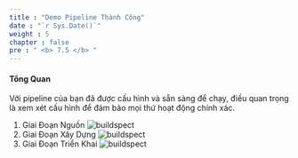 ```yaml
---
title : "Demo Pipeline Thành Công"
date : "`r Sys.Date()`"
weight : 5
chapter : false
pre : " <b> 7.5 </b> "
---
```


#### Tổng Quan
Với pipeline của bạn đã được cấu hình và sẵn sàng để chạy, điều quan trọng là xem xét cấu hình để đảm bảo mọi thứ hoạt động chính xác.

1. Giai Đoạn Nguồn 
   ![buildspect](/images/6-set-up-pipeline/5-result/source%20(1).jpg?width=60pc)
2. Giai Đoạn Xây Dựng
   ![buildspect](/images/6-set-up-pipeline/5-result/build(2).jpg?width=60pc)
3. Giai Đoạn Triển Khai
   ![buildspect](/images/6-set-up-pipeline/5-result/deploy(3).jpg?width=60pc)
